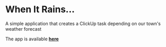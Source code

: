 # When It Rains...

A simple application that creates a ClickUp task depending on our town's weather forecast

The app is available **[here](https://cyan-naughty-leopard.cyclic.app/)**
